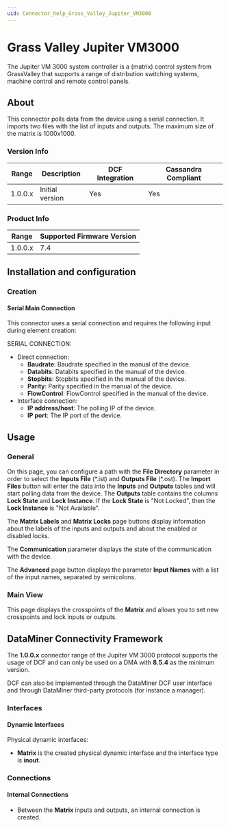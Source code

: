 ```yaml
---
uid: Connector_help_Grass_Valley_Jupiter_VM3000
---
```


# Grass Valley Jupiter VM3000

The Jupiter VM 3000 system controller is a (matrix) control system from GrassValley that supports a range of distribution switching systems, machine control and remote control panels.

## About

This connector polls data from the device using a serial connection. It imports two files with the list of inputs and outputs. The maximum size of the matrix is 1000x1000.

### Version Info

| Range | Description | DCF Integration | Cassandra Compliant |
|------------------|-----------------|---------------------|-------------------------|
| 1.0.0.x          | Initial version | Yes                 | Yes                     |

### Product Info

| Range | Supported Firmware Version |
|------------------|-----------------------------|
| 1.0.0.x          | 7.4                         |

## Installation and configuration

### Creation

#### Serial Main Connection

This connector uses a serial connection and requires the following input during element creation:

SERIAL CONNECTION:

- Direct connection:
  - **Baudrate**: Baudrate specified in the manual of the device.
  - **Databits**: Databits specified in the manual of the device.
  - **Stopbits**: Stopbits specified in the manual of the device.
  - **Parity**: Parity specified in the manual of the device.
  - **FlowControl**: FlowControl specified in the manual of the device.
- Interface connection:
  - **IP address/host**: The polling IP of the device.
  - **IP port**: The IP port of the device.

## Usage

### General

On this page, you can configure a path with the **File Directory** parameter in order to select the **Inputs File** (\*.ist) and **Outputs File** (\*.ost). The **Import Files** button will enter the data into the **Inputs** and **Outputs** tables and will start polling data from the device. The **Outputs** table contains the columns **Lock State** and **Lock Instance**. If the **Lock State** is "Not Locked", then the **Lock Instance** is "Not Available".

The **Matrix Labels** and **Matrix Locks** page buttons display information about the labels of the inputs and outputs and about the enabled or disabled locks.

The **Communication** parameter displays the state of the communication with the device.

The **Advanced** page button displays the parameter **Input Names** with a list of the input names, separated by semicolons.

### Main View

This page displays the crosspoints of the **Matrix** and allows you to set new crosspoints and lock inputs or outputs.

## DataMiner Connectivity Framework

The **1.0.0.x** connector range of the Jupiter VM 3000 protocol supports the usage of DCF and can only be used on a DMA with **8.5.4** as the minimum version.

DCF can also be implemented through the DataMiner DCF user interface and through DataMiner third-party protocols (for instance a manager).

### Interfaces

#### Dynamic Interfaces

Physical dynamic interfaces:

- **Matrix** is the created physical dynamic interface and the interface type is **inout**.

### Connections

#### Internal Connections

- Between the **Matrix** inputs and outputs, an internal connection is created.
